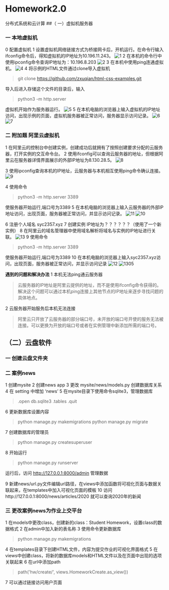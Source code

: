 # Homework2.0
 分布式系统和云计算
##（ 一）虚拟机服务器
### 一 本地虚拟机
0 配置虚拟机
1 设置虚拟机网络链接方式为桥接网卡后，开机运行。在命令行输入ifconfig命令后，得知虚拟机的IP地址为10.196.11.243。
![1](https://raw.githubusercontent.com/SYC-2357/Homework2.0/main/picture/1.png)
2 在本机的命令行中使用ipconfig命令查询IP地址为：10.196.8.203
![2](https://raw.githubusercontent.com/SYC-2357/Homework2.0/main/picture/2.png) 
3 在本机中使用ping连通虚拟机。
![4](https://raw.githubusercontent.com/SYC-2357/Homework2.0/main/picture/4.png)
4 将示例的HTML文件通过clone导入虚拟机
>git clone https://github.com/zxuqian/html-css-examples.git

导入后进入存储这个文件的目录后，输入
>python3 -m http.server

虚拟机开始作为服务器运行。
![5](https://raw.githubusercontent.com/SYC-2357/Homework2.0/main/picture/5.png)
5 在本机电脑的浏览器上输入虚拟机的IP地址访问，出现示例的页面，虚拟机服务器被正常访问，服务器显示访问记录。
![6](https://raw.githubusercontent.com/SYC-2357/Homework2.0/main/picture/6.png)
![7](https://raw.githubusercontent.com/SYC-2357/Homework2.0/main/picture/7.png)

### 二 附加题 阿里云虚拟机
1 在阿里云的控制台中创建实例，创建成功后就拥有了按照创建要求分配的云服务器，打开实例的交互命令台。
2 使用ifconfig可以查询云服务器的地址，但根据阿里云在服务器详情界面展示的外部IP地址为8.130.28.5。
![8](https://raw.githubusercontent.com/SYC-2357/Homework2.0/main/picture/8_.png)

3 使用ipconfig查询本机的IP地址，云服务器与本机相互使用ping命令确认连接。
![9](https://raw.githubusercontent.com/SYC-2357/Homework2.0/main/picture/9_.png)

4 使用命令
>python3 -m http.server 3389 

使服务器开始运行,端口号为3389
5 在本机电脑的浏览器上输入云服务器的外部IP地址访问，出现页面，服务器被正常访问，并显示访问记录。
![11](https://raw.githubusercontent.com/SYC-2357/Homework2.0/main/picture/11_.png)
![10](https://raw.githubusercontent.com/SYC-2357/Homework2.0/main/picture/10_.png)

6 注册个人域名 syc2357.xyz 
7 创建实例 IP地址为？？？？？？（使用了一个新实例）
8 在阿里云的域名管理器中使用域名解析将域名与实例的IP地址进行关联。
![13](https://raw.githubusercontent.com/SYC-2357/Homework2.0/main/picture/13.png)
9 使用命令
>python3 -m http.server 3389 

使服务器开始运行,端口号为3389
10 在本机电脑的浏览器上输入syc2357.xyz访问，出现页面，服务器被正常访问，并显示访问记录
![12](https://raw.githubusercontent.com/SYC-2357/Homework2.0/main/picture/12.png)
![1305](https://raw.githubusercontent.com/SYC-2357/Homework2.0/main/picture/1305.png)

**遇到的问题和解决办法**
1 本机无法ping通云服务器
>云服务器的IP地址是阿里云提供的地址，而不是使用ifconfig命令获得的。
解决这个问题可以通过本机ping连接上其他节点的IP地址来逐步寻找问题的具体地点。

2 云服务器开始服务后本机无法连接
>阿里云只开放了云服务器的部分端口号，未开放的端口号开使的服务无法被连接。可以更换为开放的端口号或者在实例管理中新添加所需的端口号。



## （二）云盘软件

### 一 创建云盘文件夹

### 二 案例news
1 创建mysite
2 创建news app
3 更改 mysite/news/models.py 创建数据库关系
4 在 setting 中增加 ‘news’
5 在mysite目录下使用命令sqlite3，管理数据库
  >.open db.sqlite3
  >.tables
  >.quit

6 更新数据库设置内容
>python manage.py makemigrations
>python manage.py migrate

7 创建数据库的管理员
>python manage.py createsuperuser

8 开始运行
>python manage.py runserver

运行后，访问 http://127.0.0.1:8000/admin 管理数据

9 新建news/url.py文件编辑url路径，在views中添加函数将可视化页面与数据关联起来，在templates中加入可视化页面的模板
10 访问http://127.0.0.1:8000/news/articles/2020 就可以查询2020年的新闻

### 三 更改案例news为作业上交平台
1 在models中更改class，创建新的class：Student Homework，设置class的数据格式
2 在admin中加入新的表名称
3 使用命令更新数据库
>python manage.py makemigrations

4 在templates目录下创建HTML文件，内容为提交作业的可视化界面格式
5 在views中创建class，将新的数据库models和HTML文件以及在页面中出现的选项关联起来
6 在url中添加path
>path('hw/create/', views.HomeworkCreate.as_view())

7 可以通过链接访问用户页面

